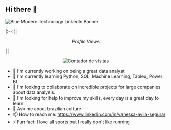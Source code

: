 ## Hi there 👋

![Blue Modern Technology LinkedIn Banner](https://github.com/vannesegurablas/vannesegurablas/assets/162353780/7d1da31b-e536-43e7-ae5f-50f341a3c645)


|:--:|
| <p align="center">*Profile Views*</p> |
| <p align="center">
  <img src="https://profile-counter.glitch.me/vannesegurablas/count.svg" alt="Contador de visitas" />
</p>



- 🔭 I'm currently working on being a great data analyst
- 🌱 I'm currently learning Python, SQL, Machine Learning, Tableu, Power BI
- 👯 I'm looking to collaborate on incredible projects for large companies about data analysis.
- 🤔 I'm looking for help to improve my skills, every day is a great day to learn
- 💬 Ask me about brazilian culture
- 📫 How to reach me: https://www.linkedin.com/in/vanessa-avila-segura/
- ⚡ Fun fact: I love all sports but I really don't like running
 </br> 



